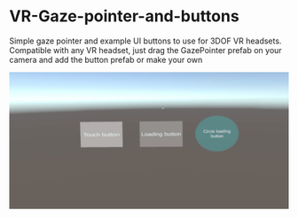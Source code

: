 # VR-Gaze-pointer-and-buttons
Simple gaze pointer and example UI buttons to use for 3DOF VR headsets.
Compatible with any VR headset, just drag the GazePointer prefab on your camera and add the button prefab or make your own

![screen recording](https://raw.githubusercontent.com/eman-insilico/VR-Gaze-pointer-and-buttons/master/Screen%20recording.gif)<br>
